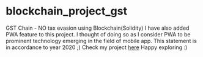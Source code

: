 # blockchain_project_gst
GST Chain - NO tax evasion using Blockchain(Solidity)
I have also added PWA feature to this project. I thought of doing so as I consider PWA to be prominent technology emerging in the field of mobile app. This statement is in accordance to year 2020 ;)
Check my project [here](https://kaushikdutt97.github.io/blockchain_project_gst/Frontend) Happy exploring :)


